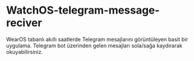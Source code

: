 # WatchOS-telegram-message-reciver
WearOS tabanlı akıllı saatlerde Telegram mesajlarını görüntüleyen basit bir uygulama. Telegram bot üzerinden gelen mesajları sola/sağa kaydırarak okuyabilirsiniz.
